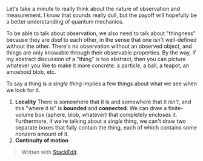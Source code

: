 Let's take a minute to really think about the nature of observation and measurement. I know that sounds really dull, but the payoff will hopefully be a better understanding of quantum mechanics.

To be able to talk about observation, we also need to talk about "thingness" because they are *dual* to each other, in the sense that one isn't well-defined without the other. There's no observation without an observed object, and things are only knowable through their observable properties. By the way, if my abstract discussion of a "thing" is too abstract, then you can picture whatever you like to make it more concrete: a particle, a ball, a teapot, an amoeboid blob, etc.

To say a thing is *a single thing* implies a few things about what we see when we look for it.
1. **Locality**
There is somewhere that it is and somewhere that it *isn't*, and this "where it is" is **bounded** and **connected**. We can draw a finite-volume box (sphere, blob, whatever) that completely encloses it. Furthermore, if we're talking about a *single* thing, we can't draw two separate boxes that fully contain the thing, each of which contains some nonzero amount of it.
2. **Continuity of motion**





> Written with [StackEdit](https://stackedit.io/).
<!--stackedit_data:
eyJoaXN0b3J5IjpbODY3OTg5NDQ2LC0xOTU5NjAxNzAzLC0xMD
A1Mjk5NTI2LDU2MTk3NTM5MCwtMTQxNzkxMjcyOCwtMTk3NDE4
MjA2MCwtNTY2Mjc3MTQ2LC0xOTQ0MTk2ODc0XX0=
-->